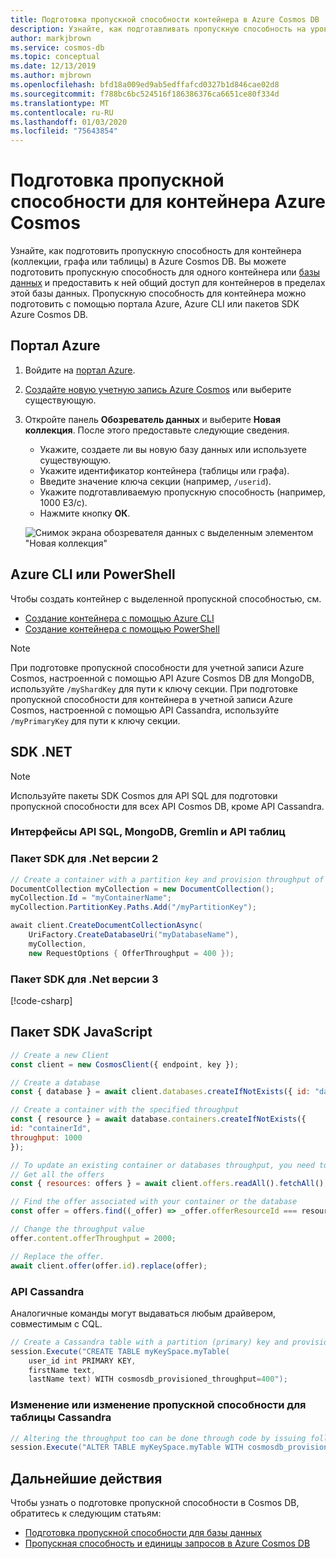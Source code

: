 ```yaml
---
title: Подготовка пропускной способности контейнера в Azure Cosmos DB
description: Узнайте, как подготавливать пропускную способность на уровне контейнера в Azure Cosmos DB с помощью портал Azure, CLI, PowerShell и других пакетов SDK.
author: markjbrown
ms.service: cosmos-db
ms.topic: conceptual
ms.date: 12/13/2019
ms.author: mjbrown
ms.openlocfilehash: bfd18a009ed9ab5edffafcd0327b1d846cae02d8
ms.sourcegitcommit: f788bc6bc524516f186386376ca6651ce80f334d
ms.translationtype: MT
ms.contentlocale: ru-RU
ms.lasthandoff: 01/03/2020
ms.locfileid: "75643854"
---
```

# <a name="provision-throughput-on-an-azure-cosmos-container"></a>Подготовка пропускной способности для контейнера Azure Cosmos

Узнайте, как подготовить пропускную способность для контейнера (коллекции, графа или таблицы) в Azure Cosmos DB. Вы можете подготовить пропускную способность для одного контейнера или [базы данных](how-to-provision-database-throughput.md) и предоставить к ней общий доступ для контейнеров в пределах этой базы данных. Пропускную способность для контейнера можно подготовить с помощью портала Azure, Azure CLI или пакетов SDK Azure Cosmos DB.

## <a name="azure-portal"></a>Портал Azure

1. Войдите на [портал Azure](https://portal.azure.com/).

1. [Создайте новую учетную запись Azure Cosmos](create-sql-api-dotnet.md#create-account) или выберите существующую.

1. Откройте панель **Обозреватель данных** и выберите **Новая коллекция**. После этого предоставьте следующие сведения.

   * Укажите, создаете ли вы новую базу данных или используете существующую.
   * Укажите идентификатор контейнера (таблицы или графа).
   * Введите значение ключа секции (например, `/userid`).
   * Укажите подготавливаемую пропускную способность (например, 1000 ЕЗ/с).
   * Нажмите кнопку **ОК**.

    ![Снимок экрана обозревателя данных с выделенным элементом "Новая коллекция"](./media/how-to-provision-container-throughput/provision-container-throughput-portal-all-api.png)

## <a name="azure-cli-or-powershell"></a>Azure CLI или PowerShell

Чтобы создать контейнер с выделенной пропускной способностью, см.

* [Создание контейнера с помощью Azure CLI](manage-with-cli.md#create-a-container)
* [Создание контейнера с помощью PowerShell](manage-with-powershell.md#create-container)

> [!Note]
> При подготовке пропускной способности для учетной записи Azure Cosmos, настроенной с помощью API Azure Cosmos DB для MongoDB, используйте `/myShardKey` для пути к ключу секции. При подготовке пропускной способности для контейнера в учетной записи Azure Cosmos, настроенной с помощью API Cassandra, используйте `/myPrimaryKey` для пути к ключу секции.

## <a name="net-sdk"></a>SDK .NET

> [!Note]
> Используйте пакеты SDK Cosmos для API SQL для подготовки пропускной способности для всех API Cosmos DB, кроме API Cassandra.

### <a id="dotnet-most"></a>Интерфейсы API SQL, MongoDB, Gremlin и API таблиц
### <a name="net-v2-sdk"></a>Пакет SDK для .Net версии 2

```csharp
// Create a container with a partition key and provision throughput of 400 RU/s
DocumentCollection myCollection = new DocumentCollection();
myCollection.Id = "myContainerName";
myCollection.PartitionKey.Paths.Add("/myPartitionKey");

await client.CreateDocumentCollectionAsync(
    UriFactory.CreateDatabaseUri("myDatabaseName"),
    myCollection,
    new RequestOptions { OfferThroughput = 400 });
```

### <a name="net-v3-sdk"></a>Пакет SDK для .Net версии 3
[!code-csharp[](~/samples-cosmosdb-dotnet-v3/Microsoft.Azure.Cosmos/tests/Microsoft.Azure.Cosmos.Tests/SampleCodeForDocs/ContainerDocsSampleCode.cs?name=ContainerCreateWithThroughput)]

## <a name="javascript-sdk"></a>Пакет SDK JavaScript

```javascript
// Create a new Client
const client = new CosmosClient({ endpoint, key });

// Create a database
const { database } = await client.databases.createIfNotExists({ id: "databaseId" });

// Create a container with the specified throughput
const { resource } = await database.containers.createIfNotExists({
id: "containerId",
throughput: 1000
});

// To update an existing container or databases throughput, you need to user the offers API
// Get all the offers
const { resources: offers } = await client.offers.readAll().fetchAll();

// Find the offer associated with your container or the database
const offer = offers.find((_offer) => _offer.offerResourceId === resource._rid);

// Change the throughput value
offer.content.offerThroughput = 2000;

// Replace the offer.
await client.offer(offer.id).replace(offer);
```

### <a id="dotnet-cassandra"></a>API Cassandra

Аналогичные команды могут выдаваться любым драйвером, совместимым с CQL.

```csharp
// Create a Cassandra table with a partition (primary) key and provision throughput of 400 RU/s
session.Execute("CREATE TABLE myKeySpace.myTable(
    user_id int PRIMARY KEY,
    firstName text,
    lastName text) WITH cosmosdb_provisioned_throughput=400");

```
### <a name="alter-or-change-throughput-for-cassandra-table"></a>Изменение или изменение пропускной способности для таблицы Cassandra

```csharp
// Altering the throughput too can be done through code by issuing following command
session.Execute("ALTER TABLE myKeySpace.myTable WITH cosmosdb_provisioned_throughput=5000");
```


## <a name="next-steps"></a>Дальнейшие действия

Чтобы узнать о подготовке пропускной способности в Cosmos DB, обратитесь к следующим статьям:

* [Подготовка пропускной способности для базы данных](how-to-provision-database-throughput.md)
* [Пропускная способность и единицы запросов в Azure Cosmos DB](request-units.md)
